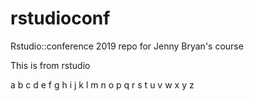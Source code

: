 # rstudioconf
Rstudio::conference 2019 repo for Jenny Bryan's course

This is from rstudio

a b c d e f g h i j k l m n o p q r s t u v w x y z